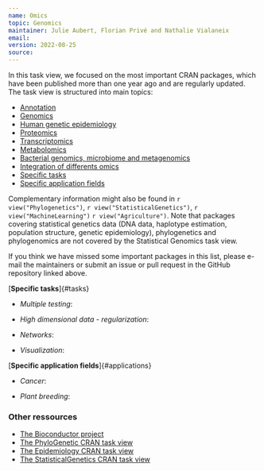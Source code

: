 ```yaml
---
name: Omics
topic: Genomics
maintainer: Julie Aubert, Florian Privé and Nathalie Vialaneix 
email: 
version: 2022-08-25
source: 
---
```


In this task view, we focused on the most important CRAN packages, which have been published more than one year ago and are regularly updated. The task view is structured into main topics:

-   [Annotation](#annotation)
-   [Genomics](#genomics)
-   [Human genetic epidemiology](#human)
-   [Proteomics](#proteomics)
-   [Transcriptomics](#transcriptomics)
-   [Metabolomics](#metabolomics)
-   [Bacterial genomics, microbiome and metagenomics](#metagenomics)
-   [Integration of differents omics](#integration)
-   [Specific tasks](#tasks)
-   [Specific application fields](#applications)

Complementary information might also be found in `r view("Phylogenetics")`, `r view("StatisticalGenetics")`, `r view("MachineLearning")` `r view("Agriculture")`. Note that packages covering statistical genetics data (DNA data, haplotype estimation, population structure, genetic epidemiology), phylogenetics and phylogenomics are not covered by the Statistical Genomics task view.

If you think we have missed some important packages in this list, please e-mail the maintainers or submit an issue or pull request in the GitHub repository linked above.

[**Specific tasks**]{#tasks}

-   *Multiple testing*:

-   *High dimensional data - regularization*:

-   *Networks*:

-   *Visualization*:

[**Specific application fields**]{#applications}

-   *Cancer*:

-   *Plant breeding*:

### Other ressources

-   [The Bioconductor project](https://www.bioconductor.org/)
-   [The PhyloGenetic CRAN task view](to%20be%20completed)
-   [The Epidemiology CRAN task view](to%20be%20completed)
-   [The StatisticalGenetics CRAN task view](to%20be%20completed)
